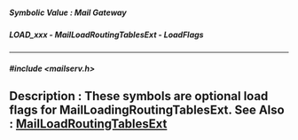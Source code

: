 ##### Symbolic Value : Mail Gateway
##### LOAD_xxx - MailLoadRoutingTablesExt - LoadFlags
---
##### #include <mailserv.h>
**Description :**
These symbols are optional load flags for MailLoadingRoutingTablesExt.
**See Also :**
[MailLoadRoutingTablesExt](D:/md_files/MailLoadRoutingTablesExt.md)
---
